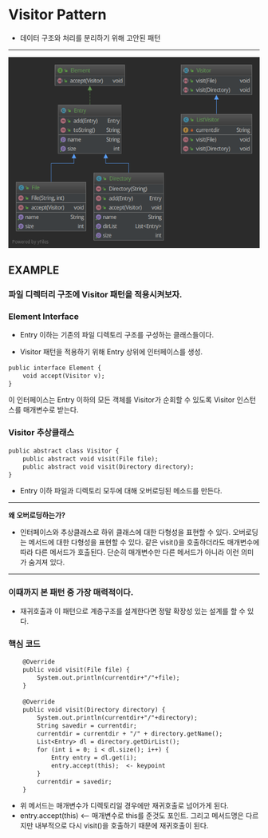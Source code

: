 # Visitor Pattern
* 데이터 구조와 처리를 분리하기 위해 고안된 패턴
***

![diagram](https://github.com/chldntjr8036/designPattern/blob/master/src/main/java/Visitor/visitor_diagram.png?raw=true)

## EXAMPLE
### 파일 디렉터리 구조에 Visitor 패턴을 적용시켜보자.
### Element Interface
* Entry 이하는 기존의 파일 디렉토리 구조를 구성하는 클래스들이다.

* Visitor 패턴을 적용하기 위해 Entry 상위에 인터페이스를 생성.
```
public interface Element {
    void accept(Visitor v);
}
```
이 인터페이스는 Entry 이하의 모든 객체를 Visitor가 순회할 수 있도록
Visitor 인스턴스를 매개변수로 받는다.

### Visitor 추상클래스
```
public abstract class Visitor {
    public abstract void visit(File file);
    public abstract void visit(Directory directory);
}
```
* Entry 이하 파일과 디렉토리 모두에 대해 오버로딩된 메소드를 만든다.
***
**왜 오버로딩하는가?**
* 인터페이스와 추상클래스로 하위 클래스에 대한 다형성을 표현할 수 있다.
오버로딩는 메서드에 대한 다형성을 표현할 수 있다. 같은 visit()을 호출하더라도 매개변수에 따라 다른 메서드가 호출된다. 단순히 매개변수만 다른 메서드가 아니라
이런 의미가 숨겨져 있다.
***

### 이때까지 본 패턴 중 가장 매력적이다.
* 재귀호출과 이 패턴으로 계층구조를 설계한다면 정말 확장성 있는 설계를 할 수 있다.

### 핵심 코드
```
    @Override
    public void visit(File file) {
        System.out.println(currentdir+"/"+file);
    }

    @Override
    public void visit(Directory directory) {
        System.out.println(currentdir+"/"+directory);
        String savedir = currentdir;
        currentdir = currentdir + "/" + directory.getName();
        List<Entry> dl = directory.getDirList();
        for (int i = 0; i < dl.size(); i++) {
            Entry entry = dl.get(i);
            entry.accept(this);  <- keypoint
        }
        currentdir = savedir;
    }
```
* 위 메서드는 매개변수가 디렉토리일 경우에만 재귀호출로 넘어가게 된다.
* entry.accept(this) <-- 매개변수로 this를 준것도 포인트. 그리고 메서드명은 다르지만 내부적으로 다시 visit()을 호출하기 때문에 재귀호출이 된다.
